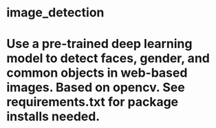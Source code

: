 # image_detection
# Use a pre-trained deep learning model to detect faces, gender, and common objects in web-based images. Based on opencv. See requirements.txt for package installs needed.
